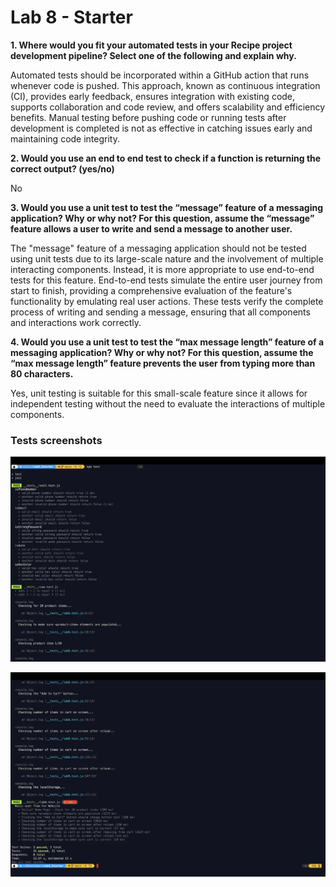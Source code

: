 # Lab 8 - Starter

__1. Where would you fit your automated tests in your Recipe project development pipeline? Select one of the following and explain why.__

Automated tests should be incorporated within a GitHub action that runs whenever code is pushed. This approach, known as continuous integration (CI), provides early feedback, ensures integration with existing code, supports collaboration and code review, and offers scalability and efficiency benefits. Manual testing before pushing code or running tests after development is completed is not as effective in catching issues early and maintaining code integrity.

__2. Would you use an end to end test to check if a function is returning the correct output? (yes/no)__

No

__3. Would you use a unit test to test the “message” feature of a messaging application? Why or why not? For this question, assume the “message” feature allows a user to write and send a message to another user.__

The "message" feature of a messaging application should not be tested using unit tests due to its large-scale nature and the involvement of multiple interacting components. Instead, it is more appropriate to use end-to-end tests for this feature. End-to-end tests simulate the entire user journey from start to finish, providing a comprehensive evaluation of the feature's functionality by emulating real user actions. These tests verify the complete process of writing and sending a message, ensuring that all components and interactions work correctly.

__4. Would you use a unit test to test the “max message length” feature of a messaging application? Why or why not? For this question, assume the “max message length” feature prevents the user from typing more than 80 characters.__

Yes, unit testing is suitable for this small-scale feature since it allows for independent testing without the need to evaluate the interactions of multiple components.

### Tests screenshots
![img](./tests-screenshots/screenshot-1.png)

![img](./tests-screenshots/screenshot-2.png)
